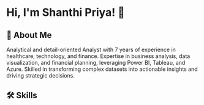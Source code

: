 # Hi, I'm Shanthi Priya! 👋


## 🚀 About Me
Analytical and detail-oriented Analyst with 7 years of experience in healthcare, technology, and finance. Expertise in business analysis, data visualization, and financial planning, leveraging Power BI, Tableau, and Azure. Skilled in transforming complex datasets into actionable insights and driving strategic decisions.


## 🛠 Skills

